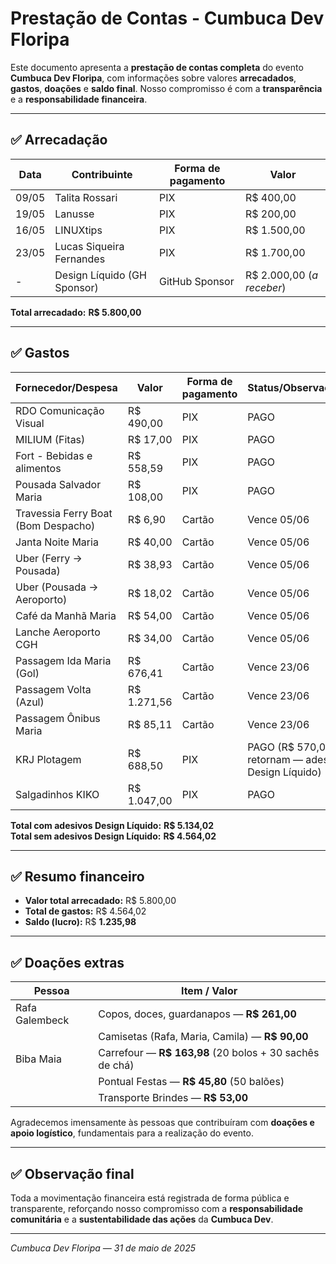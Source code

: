 # Prestação de Contas - Cumbuca Dev Floripa

Este documento apresenta a **prestação de contas completa** do evento **Cumbuca Dev Floripa**, com informações sobre valores **arrecadados**, **gastos**, **doações** e **saldo final**. Nosso compromisso é com a **transparência** e a **responsabilidade financeira**.  

---

## ✅ Arrecadação

| Data     | Contribuinte                 | Forma de pagamento | Valor    |
| -------- | ---------------------------- | ------------------ | -------- |
| 09/05    | Talita Rossari               | PIX                | R$ 400,00 |
| 19/05    | Lanusse                      | PIX                | R$ 200,00 |
| 16/05    | LINUXtips                    | PIX                | R$ 1.500,00 |
| 23/05    | Lucas Siqueira Fernandes     | PIX                | R$ 1.700,00 |
| -        | Design Líquido (GH Sponsor)  | GitHub Sponsor     | R$ 2.000,00 (*a receber*) |

**Total arrecadado:** **R$ 5.800,00**  

---

## ✅ Gastos

| Fornecedor/Despesa                     | Valor     | Forma de pagamento | Status/Observações |
| --------------------------------------  | --------- | ------------------ | ------------------ |
| RDO Comunicação Visual                 | R$ 490,00 | PIX                | PAGO |
| MILIUM (Fitas)                         | R$ 17,00  | PIX                | PAGO |
| Fort - Bebidas e alimentos             | R$ 558,59 | PIX                | PAGO |
| Pousada Salvador Maria                 | R$ 108,00 | PIX                | PAGO |
| Travessia Ferry Boat (Bom Despacho)    | R$ 6,90   | Cartão             | Vence 05/06 |
| Janta Noite Maria                      | R$ 40,00  | Cartão             | Vence 05/06 |
| Uber (Ferry -> Pousada)                | R$ 38,93  | Cartão             | Vence 05/06 |
| Uber (Pousada -> Aeroporto)            | R$ 18,02  | Cartão             | Vence 05/06 |
| Café da Manhã Maria                    | R$ 54,00  | Cartão             | Vence 05/06 |
| Lanche Aeroporto CGH                   | R$ 34,00  | Cartão             | Vence 05/06 |
| Passagem Ida Maria (Gol)               | R$ 676,41 | Cartão             | Vence 23/06 |
| Passagem Volta (Azul)                  | R$ 1.271,56 | Cartão           | Vence 23/06 |
| Passagem Ônibus Maria                  | R$ 85,11  | Cartão             | Vence 23/06 |
| KRJ Plotagem                           | R$ 688,50 | PIX                | PAGO (R$ 570,00 retornam — adesivos Design Líquido) |
| Salgadinhos KIKO                       | R$ 1.047,00 | PIX              | PAGO |

**Total com adesivos Design Líquido:** **R$ 5.134,02**  
**Total sem adesivos Design Líquido:** **R$ 4.564,02**  

---

## ✅ Resumo financeiro

- **Valor total arrecadado:** R$ 5.800,00  
- **Total de gastos:** R$ 4.564,02  
- **Saldo (lucro):** R$ **1.235,98**  

---

## ✅ Doações extras

| Pessoa          | Item / Valor                                |
| --------------- | ------------------------------------------ |
| Rafa Galembeck  | Copos, doces, guardanapos — **R$ 261,00**  |
|                 | Camisetas (Rafa, Maria, Camila) — **R$ 90,00** |
| Biba Maia       | Carrefour — **R$ 163,98** (20 bolos + 30 sachês de chá) |
|                 | Pontual Festas — **R$ 45,80** (50 balões)  |
|                 | Transporte Brindes — **R$ 53,00**          |

Agradecemos imensamente às pessoas que contribuíram com **doações e apoio logístico**, fundamentais para a realização do evento.  

---

## ✅ Observação final  

Toda a movimentação financeira está registrada de forma pública e transparente, reforçando nosso compromisso com a **responsabilidade comunitária** e a **sustentabilidade das ações** da **Cumbuca Dev**.  

---

_Cumbuca Dev Floripa — 31 de maio de 2025_  
